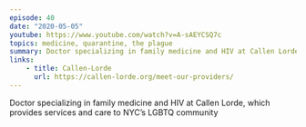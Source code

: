 ```yaml
---
episode: 40
date: "2020-05-05"
youtube: https://www.youtube.com/watch?v=A-sAEYCSQ7c
topics: medicine, quarantine, the plague
summary: Doctor specializing in family medicine and HIV at Callen Lorde, which provides services and care to NYC’s LGBTQ community
links:
    - title: Callen-Lorde
      url: https://callen-lorde.org/meet-our-providers/
---
```


Doctor specializing in family medicine and HIV at Callen Lorde, which provides services and care to NYC’s LGBTQ community
